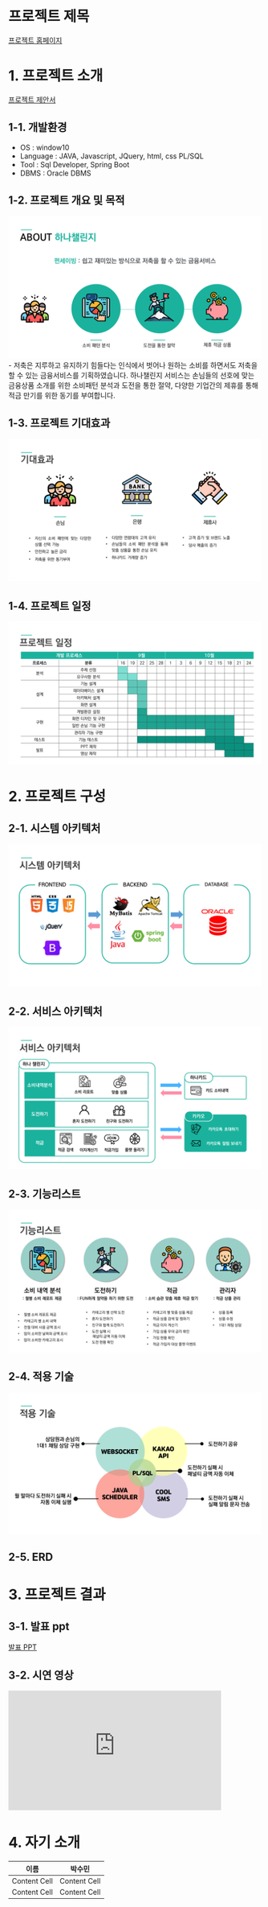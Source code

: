 # 프로젝트 제목

[프로젝트 홈페이지](https://koposoftware.github.io/2022_4_smpark/)

# 1. 프로젝트 소개
[프로젝트 제안서](/제안서_2260341005_박수민.pptx)<br>
## 1-1. 개발환경
- OS : window10
- Language : JAVA, Javascript, JQuery, html, css  PL/SQL
- Tool : Sql Developer, Spring Boot
- DBMS : Oracle DBMS

## 1-2. 프로젝트 개요 및 목적
<img src="about_hanachallenge.PNG"/>
-	저축은 지루하고 유지하기 힘들다는 인식에서 벗어나 원하는 소비를 하면서도 저축을 할 수 있는 금융서비스를 기획하였습니다. 하나챌린지 서비스는 손님들의 선호에 맞는 금융상품 소개를 위한 소비패턴 분석과 도전을 통한 절약, 다양한 기업간의 제휴를 통해 적금 만기를 위한 동기를 부여합니다.
<br>

## 1-3. 프로젝트 기대효과
<img src="anticipation.PNG"/>

## 1-4. 프로젝트 일정
<img src="Gantt_chart.png"/>


# 2. 프로젝트 구성 
## 2-1. 시스템 아키텍처
<img src="System_Architecture.PNG"/>

## 2-2. 서비스 아키텍처
<img src="Service_Architecture.PNG"/>

## 2-3. 기능리스트
<img src="Function.PNG"/>

## 2-4. 적용 기술
<img src="Skill.PNG"/>

## 2-5. ERD

# 3. 프로젝트 결과

## 3-1. 발표 ppt 
[발표 PPT](/project.pptx)<br>

## 3-2. 시연 영상 

  <iframe width="424" height="238" src="https://www.youtube.com/embed/reOGfxYJre0" title="YouTube video player" frameborder="0" allow="accelerometer; autoplay; clipboard-write; encrypted-media; gyroscope; picture-in-picture" allowfullscreen></iframe>

# 4. 자기 소개

| 이름 | 박수민 |
| ------------ | ------------- |
| Content Cell | Content Cell  |
| Content Cell | Content Cell  |


